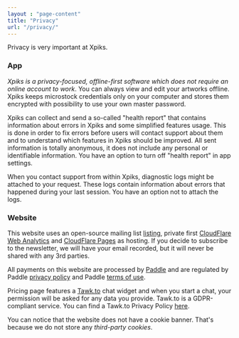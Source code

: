 ```yaml
---
layout : "page-content"
title: "Privacy"
url: "/privacy/"
---
```


Privacy is very important at Xpiks.

### App

*Xpiks is a privacy-focused, offline-first software which does not require an online account to work*. You can always view and edit your artworks offline. Xpiks keeps microstock credentials only on your computer and stores them encrypted with possibility to use your own master password.

Xpiks can collect and send a so-called "health report" that contains information about errors in Xpiks and some simplified features usage. This is done in order to fix errors before users will contact support about them and to understand which features in Xpiks should be improved. All sent information is totally anonymous, it does not include any personal or identifiable information. You have an option to turn off "health report" in app settings.

When you contact support from within Xpiks, diagnostic logs might be attached to your request. These logs contain information about errors that happened during your last session. You have an option not to attach the logs.

### Website

This website uses an open-source mailing list [listing](https://github.com/ribtoks/listing), private first [CloudFlare Web Analytics](https://www.cloudflare.com/web-analytics/) and [CloudFlare Pages](https://pages.cloudflare.com/) as hosting. If you decide to subscribe to the newsletter, we will have your email recorded, but it will never be shared with any 3rd parties.

All payments on this website are processed by [Paddle](https://paddle.com/) and are regulated by Paddle [privacy policy](https://paddle.com/privacy/) and Paddle [terms of use](https://paddle.com/legal/).

Pricing page features a [Tawk.to](https://www.tawk.to/) chat widget and when you start a chat, your permission will be asked for any data you provide. Tawk.to is a GDPR-compliant service. You can find a Tawk.to Privacy Policy [here](https://www.tawk.to/privacy-policy/).

You can notice that the website does not have a cookie banner. That's because we do not store any _third-party cookies_.
